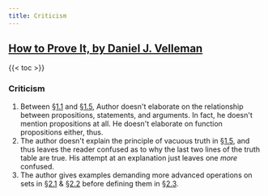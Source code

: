 ```yaml
---
title: Criticism
---
```


## [How to Prove It, by Daniel J. Velleman](../)

{{< toc >}}

### Criticism

1.  Between [§1.1](../ch1/#chapter-11--deductive-reasoning-and-logical-connectives) and [§1.5](../ch1/#chapter-15--the-conditional-and-biconditional-connectives), Author doesn't elaborate on the relationship
    between propositions, statements, and arguments. In fact, he doesn't
    mention propositions at all. He doesn't elaborate on function
    propositions either, thus.
2.  The author doesn't explain the principle of vacuous truth in [§1.5](../ch1/#chapter-15--the-conditional-and-biconditional-connectives),
    and thus leaves the reader confused as to why the last two lines of
    the truth table are true. His attempt at an explanation just leaves one _more_ confused.
3.  The author gives examples demanding more advanced operations on sets in [§2.1](../ch2/#chapter-21--quantifiers) & [§2.2](../ch2/#chapter-22--equivalences-involving-quantifiers) before defining them in [§2.3](../ch2/#chapter-23--more-operations-on-sets).
